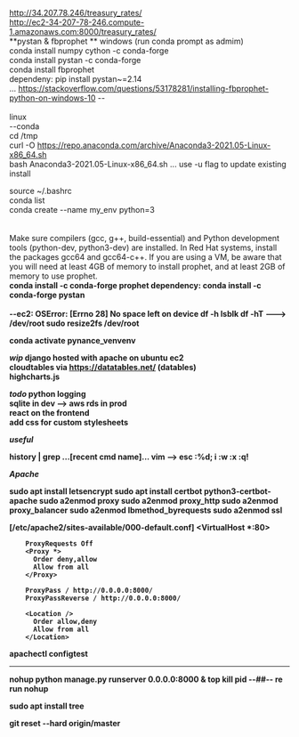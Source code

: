 http://34.207.78.246/treasury_rates/
<br>
http://ec2-34-207-78-246.compute-1.amazonaws.com:8000/treasury_rates/
<br>
**pystan & fbprophet **
windows (run conda prompt as admim)<br>
conda install numpy cython -c conda-forge<br>
conda install pystan -c conda-forge<br>
conda install fbprophet<br>
dependeny: pip install pystan~=2.14<br>
...
https://stackoverflow.com/questions/53178281/installing-fbprophet-python-on-windows-10
--<br><br>
linux<br>
--conda<br>
cd /tmp<br>
curl -O https://repo.anaconda.com/archive/Anaconda3-2021.05-Linux-x86_64.sh<br>
bash Anaconda3-2021.05-Linux-x86_64.sh
... use -u flag to update existing install

source ~/.bashrc<br>
conda list<br>
conda create --name my_env python=3<br>
<br><br>
Make sure compilers (gcc, g++, build-essential) and Python development tools (python-dev, python3-dev) are installed. In Red Hat systems, install the packages gcc64 and gcc64-c++. If you are using a VM, be aware that you will need at least 4GB of memory to install prophet, and at least 2GB of memory to use prophet.<br>
<b>conda install -c conda-forge prophet<b>
dependency: conda install -c conda-forge pystan
<br><br>
--ec2: OSError: [Errno 28] No space left on device
df -h
lsblk
df -hT   ---> /dev/root
sudo resize2fs /dev/root
<Reboot ec2 instance after adding storage to volume>

conda activate pynance_venvenv



***wip***
django hosted with apache on ubuntu ec2<br>
cloudtables via https://datatables.net/ (datables)<br>
highcharts.js<br>

***todo***
python logging<br>
sqlite in dev --> aws rds in prod<br>
react on the frontend<br>
add css for custom stylesheets

***useful***

history | grep ...[recent cmd name]...
vim --> esc :%d; i :w  :x  :q!


***Apache***

sudo apt install letsencrypt
sudo apt install certbot python3-certbot-apache
sudo a2enmod proxy
sudo a2enmod proxy_http
sudo a2enmod proxy_balancer
sudo a2enmod lbmethod_byrequests 
sudo a2enmod ssl

[/etc/apache2/sites-available/000-default.conf]
<VirtualHost *:80>
        <!-- ServerName example.com
        ServerAlias www.example.com
        ServerAdmin webmaster@example.com
        ErrorLog ${APACHE_LOG_DIR}/error.log
        CustomLog ${APACHE_LOG_DIR}/access.log combined -->

        ProxyRequests Off
        <Proxy *>
          Order deny,allow
          Allow from all
        </Proxy>
        
        ProxyPass / http://0.0.0.0:8000/
        ProxyPassReverse / http://0.0.0.0:8000/

        <Location />
          Order allow,deny
          Allow from all
        </Location>

</VirtualHost>



apachectl configtest

---
nohup python manage.py runserver 0.0.0.0:8000 &
top 
kill pid --##--
re run nohup

sudo apt install tree


git reset --hard origin/master

